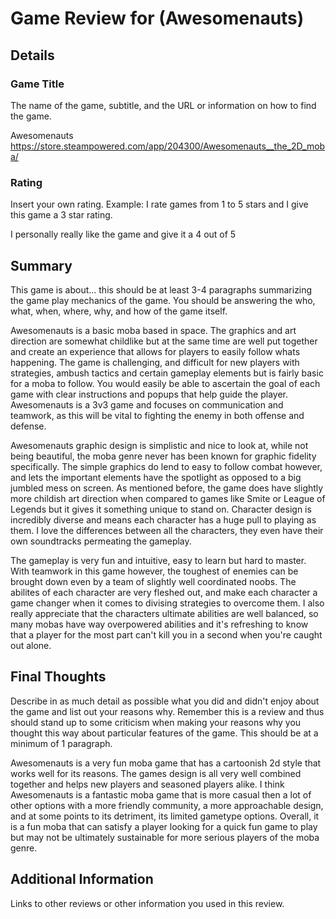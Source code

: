 # Game Review for (Awesomenauts)

## Details

### Game Title

The name of the game, subtitle, and the URL or information on how to find
the game.

Awesomenauts
https://store.steampowered.com/app/204300/Awesomenauts__the_2D_moba/

### Rating

Insert your own rating.
Example: I rate games from 1 to 5 stars and I give this game a 3 star rating.

I personally really like the game and give it a 4 out of 5

## Summary

This game is about... this should be at least 3-4 paragraphs summarizing the
game play mechanics of the game. You should be answering the who, what,
when, where, why, and how of the game itself.

  Awesomenauts is a basic moba based in space. The graphics and art direction are somewhat childlike but at the same time are well put together and create an experience
that allows for players to easily follow whats happening. The game is challenging, and difficult for new players with strategies, ambush tactics and certain gameplay elements
but is fairly basic for a moba to follow. You would easily be able to ascertain the goal of each game with clear instructions and popups that help guide the player. 
Awesomenauts is a 3v3 game and focuses on communication and teamwork, as this will be vital to fighting the enemy in both offense and defense.

  Awesomenauts graphic design is simplistic and nice to look at, while not being beautiful, the moba genre never has been known for graphic fidelity specifically. The simple
 graphics do lend to easy to follow combat however, and lets the important elements have the spotlight as opposed to a big jumbled mess on screen. As mentioned before, the
 game does have slightly more childish art direction when compared to games like Smite or League of Legends but it gives it something unique to stand on. Character design 
 is incredibly diverse and means each character has a huge pull to playing as them. I love the differences between all the characters, they even have their own soundtracks 
 permeating the gameplay.
  
  The gameplay is very fun and intuitive, easy to learn but hard to master. With teamwork in this game however, the toughest of enemies can be brought down even by a team of
 slightly well coordinated noobs. The abilites of each character are very fleshed out, and make each character a game changer when it comes to divising strategies to overcome
 them. I also really appreciate that the characters ultimate abilities are well balanced, so many mobas have way overpowered abilities and it's refreshing to know that 
 a player for the most part can't kill you in a second when you're caught out alone.

## Final Thoughts

Describe in as much detail as possible what you did and didn't enjoy about the
game and list out your reasons why. Remember this is a review and thus should
stand up to some criticism when making your reasons why you thought this way
about particular features of the game. This should be at a minimum of 1
paragraph.

  Awesomenauts is a very fun moba game that has a cartoonish 2d style that works well for its reasons. The games design is all very well combined together and helps new
 players and seasoned players alike. I think Awesomenauts is a fantastic moba game that is more casual then a lot of other options with a more friendly community, a more
 approachable design, and at some points to its detriment, its limited gametype options. Overall, it is a fun moba that can satisfy a player looking for a quick fun game to 
 play but may not be ultimately sustainable for more serious players of the moba genre.

## Additional Information

Links to other reviews or other information you used in this review.
